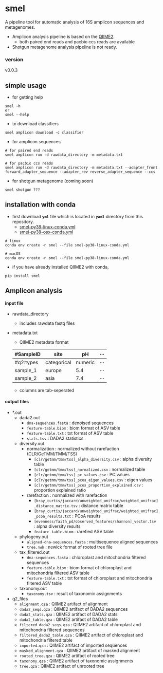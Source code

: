 # smel

A pipeline tool for automatic analysis of 16S amplicon sequences and metagenomes.
 * Amplicon analysis pipeline is based on the [QIIME2](https://qiime2.org/).
    * both paired end reads and pacbio ccs reads are available
 * Shotgun metagenome analysis pipeline is not ready.

 ### version
 v0.0.3

## simple usage
* for getting help
```shell
smel -h
or
smel --help
```

* to download classifiers
```shell
smel amplicon download -c classifier
```

* for amplicon sequences
```shell
# for paired end reads
smel amplicon run -d rawdata_directory -m metadata.txt

# for pacbio ccs reads
smel amplicon run -d rawdata_directory -m metadata.txt --adapter_front forward_adapter_sequence --adapter_rev reverse_adapter_sequence --ccs
```

* for shotgun metagenome (coming soon)
```shell
smel shotgun ???
```

## installation with conda
* first download **`yml`** file which is located in **`yaml`** directory from this repository.
    * [smel-py38-linux-conda.yml](https://drive.google.com/file/d/1Peretn-BN0Awo6TdBm6_NAfVq8n7c6P-/view?usp=sharing)
    * [smel-py38-osx-conda.yml](https://drive.google.com/file/d/1YcT5CJlmoGtO0C2QHiXeNsANfEPYuebc/view?usp=sharing)
```shell
# linux
conda env create -n smel --file smel-py38-linux-conda.yml

# macOS
conda env create -n smel --file smel-py38-linux-conda.yml
```

* if you have already installed QIIME2 with conda,
```shell
pip install smel
```

## Amplicon analysis
#### input file
* rawdata_directory
    * includes rawdata fastq files

* metadata.txt
    * QIIME2 metadata format

    | #SampleID | site | pH | $\cdots$ |
    | --------- | ---------- | ---------- | --------- |
    | #q2:types | categorical | numeric | $\cdots$ |
    | sample_1 | europe | 5.4 | $\cdots$ |
    | sample_2 | asia | 7.4 | $\cdots$ |

    * columns are tab-seperated

#### output files
* *.out
    * dada2.out
        * `dna-sequences.fasta` : denoised sequences
        * `feature-table.biom` : biom format of ASV table
        * `feature-table.txt` : txt format of ASV table
        * `stats.tsv` : DADA2 statistics
    * diversity.out
        * normalization : normalized without rarefaction (CLR/GeTMM/TMM/TSS)
            * `[clr/getmm/tmm/tss]_alpha_diversity.csv` : alpha diversity table
            * `[clr/getmm/tmm/tss]_normalized.csv` : normalized table
            * `[clr/getmm/tmm/tss]_pc_values.csv` : PC values
            * `[clr/getmm/tmm/tss]_pcoa_eigen_values.csv` : eigen values
            * `[clr/getmm/tmm/tss]_pcoa_proportion_explained.csv` : proportion explained ratio
        * rarefaction : normalized with rarefaction
            * `[bray_curtis/jaccard/unweighted_unifrac/weighted_unifrac]_distance_matrix.tsv` : distance matrix table
            * `[bray_curtis/jaccard/unweighted_unifrac/weighted_unifrac]_pcoa_results.txt` : PCoA results
            * `[evenness/faith_pd/observed_features/shannon]_vector.tsv` : alpha diversity results
            * `feature-table.biom` : rarefied ASV table
    * phylogeny.out
        * `aligned-dna-sequences.fasta` : multisequence aligned sequences
        * `tree.nwk` : newick format of rooted tree file
    * tax_filtered.out
        * `dna-sequences.fasta` : chloroplast and mitochondria filtered sequences
        * `feature-table.biom` : biom format of chloroplast and mitochondria filtered ASV table
        * `feature-table.txt` : txt format of chloroplast and mitochondria filtered ASV table
    * taxonomy.out
        * `taxonomy.tsv` : result of taxonomic assignments
* q2_files
    * `alignment.qza` : QIIME2 artifact of alignment
    * `dada2_seqs.qza` : QIIME2 artifact of DADA2 sequences
    * `dada2_stats.qza` : QIIME2 artifact of DADA2 stats
    * `dada2_table.qza` : QIIME2 artifact of DADA2 table
    * `filtered_dada2_seqs.qza` : QIIME2 artifact of chloroplast and mitochondria filtered sequences
    * `filtered_dada2_table.qza` : QIIME2 artifact of chloroplast and mitochondria filtered table
    * `imported.qza` : QIIME2 artifact of imported sequences
    * `masked_alignment.qza` : QIIME2 artifact of masked alignment
    * `rooted_tree.qza` : QIIME2 artifact of rooted tree
    * `taxonomy.qza` : QIIME2 artifact of taxonomic assignments
    * `tree.qza` : QIIME2 artifact of unrooted tree